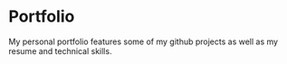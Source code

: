 # Portfolio
My personal portfolio features some of my github projects as well as my resume and technical skills.
